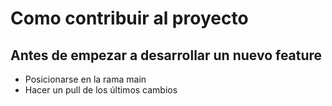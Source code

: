 # Como contribuir al proyecto

## Antes de empezar a desarrollar un nuevo feature

* Posicionarse en la rama main
* Hacer un pull de los últimos cambios
